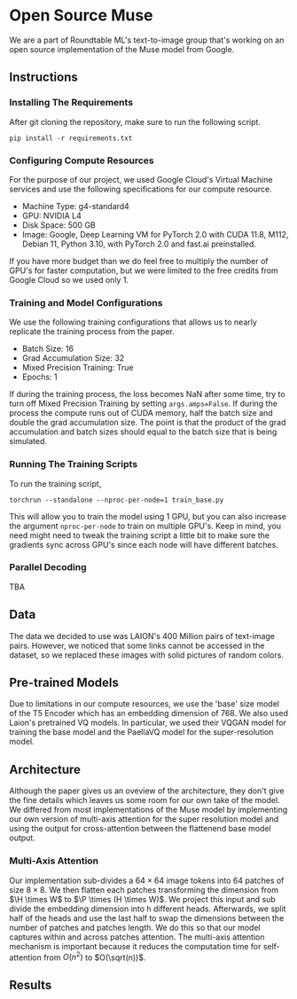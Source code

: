 # Open Source Muse
We are a part of Roundtable ML's text-to-image group that's working on an open source implementation of the Muse model from Google.
## Instructions
### Installing The Requirements
After git cloning the repository, make sure to run the following script.
```
pip install -r requirements.txt
```
### Configuring Compute Resources
For the purpose of our project, we used Google Cloud's Virtual Machine services and use the following specifications for our compute resource.

- Machine Type: g4-standard4
- GPU: NVIDIA L4
- Disk Space: 500 GB
- Image: Google, Deep Learning VM for PyTorch 2.0 with CUDA 11.8, M112, Debian 11, Python 3.10, with PyTorch 2.0 and fast.ai preinstalled.

If you have more budget than we do feel free to multiply the number of GPU's for faster computation, but we were limited to the free credits from Google Cloud so we used only 1.

### Training and Model Configurations
We use the following training configurations that allows us to nearly replicate the training process from the paper.
- Batch Size: 16
- Grad Accumulation Size: 32
- Mixed Precision Training: True
- Epochs: 1

If during the training process, the loss becomes NaN after some time, try to turn off Mixed Precision Training by setting `args.amps=False`. If during the process the compute runs out of CUDA memory, half the batch size and double the grad accumulation size. The point is that the product of the grad accumulation and batch sizes should equal to the batch size that is being simulated.

### Running The Training Scripts
To run the training script,
```
torchrun --standalone --nproc-per-node=1 train_base.py
```
This will allow you to train the model using 1 GPU, but you can also increase the argument `nproc-per-node` to train on multiple GPU's. Keep in mind, you need might need to tweak the training script a little bit to make sure the gradients sync across GPU's since each node will have different batches.

### Parallel Decoding
TBA

## Data
The data we decided to use was LAION's 400 Million pairs of text-image pairs. However, we noticed that some links cannot be accessed in the dataset, so we replaced these images with solid pictures of random colors. 

## Pre-trained Models
Due to limitations in our compute resources, we use the 'base' size model of the T5 Encoder which has an embedding dimension of 768. We also used Laion's pretrained VQ models. In particular, we used their VQGAN model for training the base model and the PaellaVQ model for the super-resolution model.

## Architecture
Although the paper gives us an oveview of the architecture, they don't give the fine details which leaves us some room for our own take of the model. We differed from most implementations of the Muse model by implementing our own version of multi-axis attention for the super resolution model and using the output for cross-attention between the flattenend base model output.

### Multi-Axis Attention
Our implementation sub-divides a $64 \times 64$ image tokens into 64 patches of size $8 \times 8$. We then flatten each patches transforming the dimension from $\H \times W\$ to $\P \times (H \times W)\$. We project this input and sub divide the embedding dimension into h different heads. Afterwards, we split half of the heads and use the last half to swap the dimensions between the number of patches and patches length. We do this so that our model captures within and across patches attention. The multi-axis attention mechanism is important because it reduces the computation time for self-attention from  $O(n^2)$ to $O(\sqrt(n))$.

## Results
